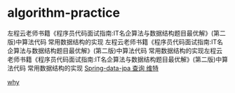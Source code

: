 # algorithm-practice
左程云老师书籍《程序员代码面试指南:IT名企算法与数据结构题目最优解》(第二版)中算法代码
常用数据结构的实现
左程云老师书籍《程序员代码面试指南:IT名企算法与数据结构题目最优解》(第二版)中算法代码
常用数据结构的实现左程云老师书籍《程序员代码面试指南:IT名企算法与数据结构题目最优解》(第二版)中算法代码
常用数据结构的实现
[Spring-data-jpa 查询  维特](http://www.cnblogs.com/sxdcgaq8080/p/7894828.html)

[why](www.baidu.com)
